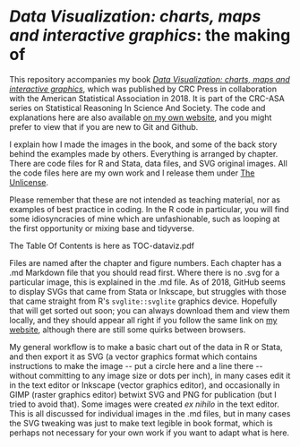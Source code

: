 # *Data Visualization: charts, maps and interactive graphics*: the making of

This repository accompanies my book [*Data Visualization: charts, maps and interactive graphics*](https://www.crcpress.com/Data-Visualization-Charts-Maps-and-Interactive-Graphics/Grant/p/book/9781138707603), which was published by CRC Press in collaboration with the American Statistical Association in 2018. It is part of the CRC-ASA series on Statistical Reasoning In Science And Society. The code and explanations here are also available [on my own website](http://www.robertgrantstats.co.uk/dataviz-book.html), and you might prefer to view that if you are new to Git and Github.

I explain how I made the images in the book, and some of the back story behind the examples made by others. Everything is arranged by chapter. There are code files for R and Stata, data files, and SVG original images. All the code files here are my own work and I release them under [The Unlicense](http://unlicense.org/).

Please remember that these are not intended as teaching material, nor as examples of best practice in coding. In the R code in particular, you will find some idiosyncracies of mine which are unfashionable, such as looping at the first opportunity or mixing base and tidyverse.

The Table Of Contents is here as TOC-dataviz.pdf

Files are named after the chapter and figure numbers. Each chapter has a .md Markdown file that you should read first. Where there is no .svg for a particular image, this is explained in the .md file. As of 2018, GitHub seems to display SVGs that came from Stata or Inkscape, but struggles with those that came straight from R's `svglite::svglite` graphics device. Hopefully that will get sorted out soon; you can always download them and view them locally, and they should appear all right if you follow the same link on [my website](http://www.robertgrantstats.co.uk/dataviz-book.html), although there are still some quirks between browsers.

My general workflow is to make a basic chart out of the data in R or Stata, and then export it as SVG (a vector graphics format which contains instructions to make the image -- put a circle here and a line there -- without committing to any image size or dots per inch), in many cases edit it in the text editor or Inkscape (vector graphics editor), and occasionally in GIMP (raster graphics editor) betwixt SVG and PNG for publication (but I tried to avoid that). Some images were created *ex nihilo* in the text editor. This is all discussed for individual images in the .md files, but in many cases the SVG tweaking was just to make text legible in book format, which is perhaps not necessary for your own work if you want to adapt what is here.
